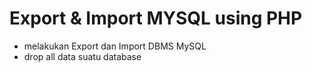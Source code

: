 # Export & Import MYSQL using PHP
- melakukan Export dan Import DBMS MySQL
- drop all data suatu database


